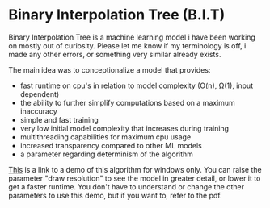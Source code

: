 # Binary Interpolation Tree (B.I.T)

Binary Interpolation Tree is a machine learning model i have been working on mostly out of curiosity. Please let me know if my terminology is off, i made any other errors, or something very similar already exists. 

The main idea was to conceptionalize a model that provides:

* fast runtime on cpu's in relation to model complexity (O(n), Ω(1), input dependent)
* the ability to further simplify computations based on a maximum inaccuracy
* simple and fast training
* very low initial model complexity that increases during training
* multithreading capabilities for maximum cpu usage
* increased transparency compared to other ML models
* a parameter regarding determinism of the algorithm

[This](https://drive.google.com/file/d/1kWe1-GghLMHbX-C2Ap6jihhus9LSO5Xy/view?usp=sharing) is a link to a demo of this algorithm for windows only. You can raise the parameter "draw resolution" to see the model in greater detail, or lower it to get a faster runtime. You don't have to understand or change the other parameters to use this demo, but if you want to, refer to the pdf.
